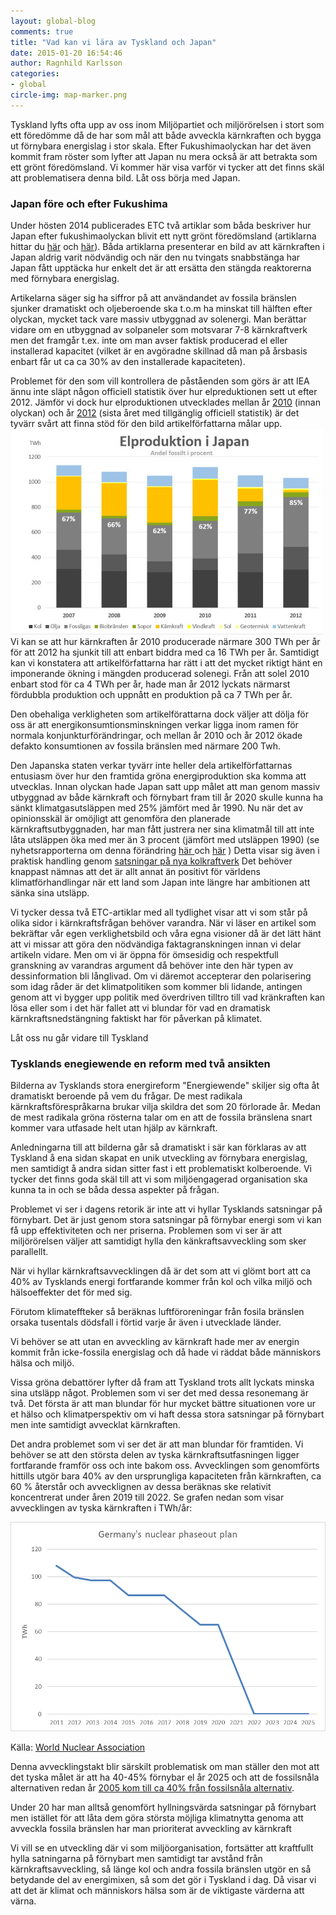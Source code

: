 ```yaml
---
layout: global-blog
comments: true
title: "Vad kan vi lära av Tyskland och Japan"
date: 2015-01-20 16:54:46
author: Ragnhild Karlsson
categories:
- global
circle-img: map-marker.png
---
```

<p>Tyskland lyfts ofta upp av oss inom Miljöpartiet och miljörörelsen i stort som ett föredömme då de har som mål att både avveckla kärnkraften och bygga ut förnybara energislag i stor skala. Efter Fukushimaolyckan har det även kommit fram röster som lyfter att Japan nu mera också är att betrakta som ett grönt föredömsland. Vi kommer här visa varför vi tycker att det finns skäl att problematisera denna bild. Låt oss börja med Japan.</p>
<h3>Japan före och efter Fukushima</h3>
<p>Under hösten 2014 publicerades ETC två artiklar som båda beskriver hur Japan efter fukushimaolyckan blivit ett nytt grönt föredömsland (artiklarna hittar du <a href="http://www.etc.se/klimat/efter-fukushima-nu-ar-japan-ett-gront-foredome
">här</a> och <a href="http://www.etc.se/klimat/en-ljus-framtid-utan-karnkraft">här</a>). Båda artiklarna presenterar en bild av att kärnkraften i Japan aldrig varit nödvändig och när den nu tvingats snabbstänga har Japan fått upptäcka hur enkelt det är att ersätta den stängda reaktorerna med förnybara energislag.</p> 
<p>Artikelarna säger sig ha siffror på att användandet av fossila bränslen sjunker dramatiskt  och oljeberoende ska t.o.m ha minskat till hälften efter olyckan, mycket tack vare massiv utbyggnad av solenergi. Man berättar vidare om en utbyggnad av solpaneler som motsvarar 7-8 kärnkraftverk men det framgår t.ex. inte om man avser faktisk producerad el eller installerad kapacitet (vilket är en avgöradne skillnad då man på årsbasis enbart får ut ca ca 30% av den installerade kapaciteten).</p>
<p>Problemet för den som vill kontrollera de påståenden som görs är att IEA ännu inte släpt någon officiell statistik över hur elpreduktionen sett ut efter 2012. Jämför vi dock hur elproduktionen utvecklades mellan år <a href="http://www.iea.org/statistics/statisticssearch/report/?country=JAPAN&product=electricityandheat&year=2010">2010</a> (innan olyckan) och år <a href="http://www.iea.org/statistics/statisticssearch/report/?country=JAPAN&product=electricityandheat&year=2012">2012</a> (sista året med tillgänglig officiell statistik) är det tyvärr svårt att finna stöd för den bild artikelförfattarna målar upp. 
<img class="img-responsive blog-img" src= "/assets/img/global/japans-elproduktion.jpg">
Vi kan se att hur kärnkraften år 2010 producerade närmare 300 TWh per år för att 2012 ha sjunkit till att enbart biddra med ca 16 TWh per år. Samtidigt kan vi konstatera att artikelförfattarna har rätt i att det mycket riktigt hänt en imponerande ökning i mängden producerad solenegi. Från att solel 2010 enbart stod för ca 4 TWh per år, hade man år 2012 lyckats närmarst fördubbla produktion och uppnått en produktion på ca 7 TWh per år.</p>
<p>Den obehaliga verkligheten som artikelförattarna dock väljer att dölja för oss är att energikonsumtionsminskningen verkar ligga inom ramen för normala konjunkturförändringar, och mellan år 2010 och år 2012 ökade defakto konsumtionen av fossila bränslen med närmare 200 Twh.</p>
<p>Den Japanska staten verkar tyvärr inte heller dela artikelförfattarnas entusiasm över hur den framtida gröna energiproduktion ska komma att utvecklas. Innan olyckan hade Japan satt upp målet att man genom massiv utbyggnad av både kärnkraft och förnybart fram till år 2020 skulle kunna ha sänkt klimatgasutsläppen med 25% jämfört med år 1990. Nu när det av opinionsskäl är omöjligt att genomföra den planerade kärnkraftsutbyggnaden, har man fått justrera ner sina klimatmål till att inte låta utsläppen öka med mer än 3 procent (jämfört med utsläppen 1990) (se nyhetsrapporterna om denna förändring <a href="http://www.japantimes.co.jp/news/2013/11/16/national/politics-diplomacy/new-emissions-goal-derided-as-bad-joke-at-u-n-climate-summit/#.VL5sLDU2xC1">här </a> och <a href="http://www.reuters.com/article/2013/11/15/us-climate-japan-idUSBRE9AE00P20131115">här</a> )
Detta visar sig även i praktisk handling genom <a href="http://www.wsj.com/articles/japan-continues-to-re-embrace-coal-1426162227">satsningar på nya kolkraftverk</a>
Det behöver knappast nämnas att det är allt annat än positivt för världens klimatförhandlingar när ett land som Japan inte längre har ambitionen att sänka sina utsläpp.</p>
<p>Vi tycker dessa två ETC-artiklar med all tydlighet visar att vi som står på olika sidor i kärnkraftsfrågan behöver varandra. När vi läser en artikel som bekräftar vår egen verklighetsbild och våra egna visioner då är det lätt hänt att vi missar att göra den nödvändiga faktagranskningen innan vi delar artikeln vidare. Men om vi är öppna för ömsesidig och respektfull granskning av varandras argument då behöver inte den här typen av dessinformation bli långlivad. Om vi däremot accepterar den polarisering som idag råder är det klimatpolitiken som kommer bli lidande, antingen genom att vi bygger upp politik med överdriven tilltro till vad kränkraften kan lösa eller som i det här fallet att vi blundar för vad en dramatisk kärnkraftsnedstängning faktiskt har för påverkan på klimatet.</p>
<p>Låt oss nu går vidare till Tyskland</p>
<h3>Tysklands enegiewende en reform med två ansikten</h3>
<p>Bilderna av Tysklands stora energireform "Energiewende" skiljer sig ofta åt dramatiskt beroende på vem du frågar.
De mest radikala kärnkraftsförespråkarna brukar vilja skildra det som 20 förlorade år. Medan de mest radikala gröna rösterna talar om en att de fossila bränslena snart kommer vara utfasade helt utan hjälp av kärnkraft.</p>
<p>Anledningarna till att bilderna går så dramatiskt i sär kan förklaras av att Tyskland å ena sidan skapat en unik utveckling av förnybara energislag, men samtidigt å andra sidan sitter fast i ett problematiskt kolberoende. Vi tycker det finns goda skäl till att vi som miljöengagerad organisation ska kunna ta in och se båda dessa aspekter på frågan.</p>
<p>Problemet vi ser i dagens retorik är inte att vi hyllar Tysklands satsningar på förnybart. Det är just genom stora satsningar på förnybar energi som vi kan få upp effektiviteten och ner priserna. Problemen som vi ser är att miljörörelsen väljer att samtidigt hylla den känkraftsavveckling som sker parallellt.</p>
<p>När vi hyllar kärnkraftsavvecklingen då är det som att vi glömt bort att ca 40% av Tysklands energi fortfarande kommer från kol och vilka miljö och hälsoeffekter det för med sig.</p>
<p>Förutom klimateffteker så beräknas luftföroreningar från fosila bränslen orsaka tusentals dödsfall i förtid varje år även i utvecklade länder.</p>
<p>Vi behöver se att utan en avveckling av kärnkraft hade mer av energin kommit från icke-fossila energislag och då hade vi räddat både människors hälsa och miljö.</p>
<p>Vissa gröna debattörer lyfter då fram att Tyskland trots allt lyckats minska sina utsläpp något. Problemen som vi ser det med dessa resonemang är två. Det första är att man blundar för hur mycket bättre situationen vore ur et hälso och klimatperspektiv om vi haft dessa stora satsningar på förnybart men inte samtidigt avvecklat kärnkraften.</p>
<p>Det andra problemet som vi ser det är att man blundar för framtiden.   
Vi behöver se att den största delen av tyska kärnkraftsutfasningen ligger fortfarande framför oss och inte bakom oss. Avvecklingen som genomförts hittills utgör bara 40% av den ursprungliga kapaciteten från kärnkraften, ca 60 % återstår och avvecklignen av dessa beräknas ske relativit koncentrerat under åren 2019 till 2022. Se grafen nedan som visar avvecklingen av tyska kärnkraften i TWh/år:</p>
<img class="img-responsive blog-img" src= "/assets/img/global/germany_nuclear_phaseout_1.png">
<p>Källa: <a href="http://www.world-nuclear.org/info/Country-Profiles/Countries-G-N/Germany/">World Nuclear Association</a></p>
<p>Denna avvecklingstakt blir särskilt problematisk om man ställer den mot att det tyska målet är att ha 40-45% förnybar el år 2025 och att de fossilsnåla alternativen redan år <a href="http://www.iea.org/statistics/statisticssearch/report/?country=GERMANY&product=electricityandheat&year=2005"> 2005 kom till ca 40% från fossilsnåla alternativ</a>.
<p>Under 20 har man alltså genomfört hyllningsvärda satsningar på förnybart men istället för att låta dem göra största möjliga klimatnytta genoma att avveckla fossila bränslen har man prioriterat avveckling av kärnkraft</p>
<p>Vi vill se en utveckling där vi som miljöorganisation, fortsätter att kraftfullt hylla satningarna på förnybart men samtidigt tar avstånd från kärnkraftsavveckling, så länge kol och andra fossila bränslen utgör en så betydande del av energimixen, så som det gör i Tyskland i dag. Då visar vi att det är klimat och människors hälsa som är de viktigaste värderna att värna.</p>

